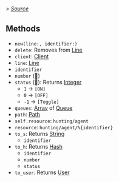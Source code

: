 ###### > [Source](/lib/ovh-telecom-control/agent.rb)

## Methods

- `new(line:, identifier:)`
- `delete`: Removes from [Line]
- `client`: [Client]
- `line`: [Line]
- `identifier`
- `number` (____)
- `status` (____): Returns [Integer]
  - `1` → `[ON]`
  - `0` → `[OFF]`
  - `-1` → `[Toggle]`
- `queues`: [Array] of [Queue]
- `path`: [Path]
- `self.resource`: `hunting/agent`
- `resource`: `hunting/agent/%{identifier}`
- `to_s`: Returns [String]
  - `identifier`
- `to_h`: Returns [Hash]
  - `identifier`
  - `number`
  - `status`
- `to_user`: Returns [User]

[Client]: ovh-telecom-control/client.md
[Line]: ovh-telecom-control/line.md
[Queue]: ovh-telecom-control/queue.md
[User]: ovh-telecom-control/user.md
[Integer]: https://ruby-doc.org/core/Integer.html
[String]: https://ruby-doc.org/core/String.html
[Array]: https://ruby-doc.org/core/Array.html
[Hash]: https://ruby-doc.org/core/Hash.html
[Path]: https://ruby-doc.org/stdlib/libdoc/pathname/rdoc/Pathname.html
